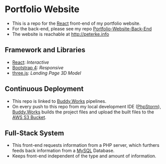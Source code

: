 # Portfolio Website
* This is a repo for the [React](https://reactjs.org/) front-end of my portfolio website. 
* For the back-end, please see my repo [Portfolio-Website-Back-End](https://github.com/pierrebeasley/Portfolio-Website-Back-End)
* The website is reachable at http://peterke.info

## Framework and Libraries
* [React](https://reactjs.org/): *Interactive*
* [Bootstrap 4](https://getbootstrap.com/): *Responsive*
* [three.js](https://threejs.org/): *Landing Page 3D Model*

## Continuous Deployment
* This repo is linked to [Buddy.Works](https://app.buddy.works/) pipelines. 
* On every push to this repo from my local development IDE ([PhpStorm](https://www.jetbrains.com/phpstorm/)), [Buddy.Works](https://app.buddy.works/) builds the project files and upload the built files to the [AWS S3 Bucket](https://aws.amazon.com/s3/). 

## Full-Stack System
* This front-end requests information from a PHP server, which furthers feeds back information from a [MySQL](https://www.mysql.com/) Database. 
* Keeps front-end independent of the type and amount of information. 
